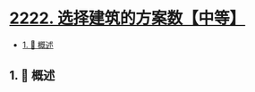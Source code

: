# [2222. 选择建筑的方案数【中等】](https://github.com/Tdahuyou/TNotes.leetcode/tree/main/notes/2222.%20%E9%80%89%E6%8B%A9%E5%BB%BA%E7%AD%91%E7%9A%84%E6%96%B9%E6%A1%88%E6%95%B0%E3%80%90%E4%B8%AD%E7%AD%89%E3%80%91)

<!-- region:toc -->

- [1. 📝 概述](#1--概述)

<!-- endregion:toc -->

## 1. 📝 概述
